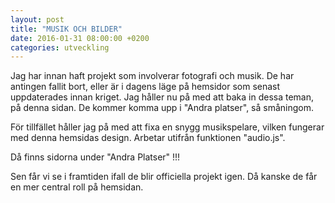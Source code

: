```yaml
---
layout: post
title: "MUSIK OCH BILDER"
date: 2016-01-31 08:00:00 +0200
categories: utveckling
---
```

Jag har innan haft projekt som involverar fotografi och musik. De har antingen fallit bort, eller är i dagens läge på hemsidor som senast uppdaterades innan kriget. Jag håller nu på med att baka in dessa teman, på denna sidan. De kommer komma upp i "Andra platser", så småningom.

För tillfället håller jag på med att fixa en snygg musikspelare, vilken fungerar med denna hemsidas design. Arbetar utifrån funktionen "audio.js".

Då finns sidorna under "Andra Platser" !!!

Sen får vi se i framtiden ifall de blir officiella projekt igen. Då kanske de får en mer central roll på hemsidan.